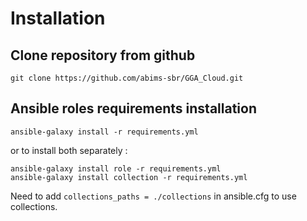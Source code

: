 # Installation

## Clone repository from github

`git clone https://github.com/abims-sbr/GGA_Cloud.git`

## Ansible roles requirements installation

```
ansible-galaxy install -r requirements.yml
```
or to install both separately :
```
ansible-galaxy install role -r requirements.yml
ansible-galaxy install collection -r requirements.yml
```

Need to add `collections_paths = ./collections` in ansible.cfg to use collections.
